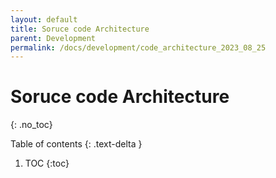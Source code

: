 ```yaml
---
layout: default
title: Soruce code Architecture
parent: Development
permalink: /docs/development/code_architecture_2023_08_25
---
```


# Soruce code Architecture
{: .no_toc}


Table of contents
{: .text-delta }
1. TOC
{:toc}



